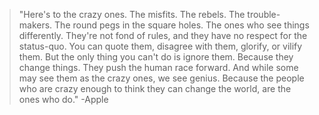 >"Here's to the crazy ones. The misfits. The rebels. The trouble-makers. The round pegs in the square holes. The ones who see things differently. They're not fond of rules, and they have no respect for the status-quo. You can quote them, disagree with them, glorify, or vilify them. But the only thing you can't do is ignore them. Because they change things. They push the human race forward. And while some may see them as the crazy ones, we see genius. Because the people who are crazy enough to think they can change the world, are the ones who do." -Apple